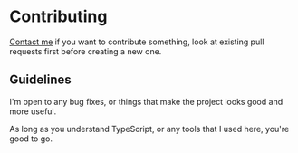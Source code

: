 # Contributing
[Contact me](https://discord.blob-project.com) if you want to contribute something, look at existing pull requests first before creating a new one.

## Guidelines
I'm open to any bug fixes, or things that make the project looks good and more useful.

As long as you understand TypeScript, or any tools that I used here, you're good to go.